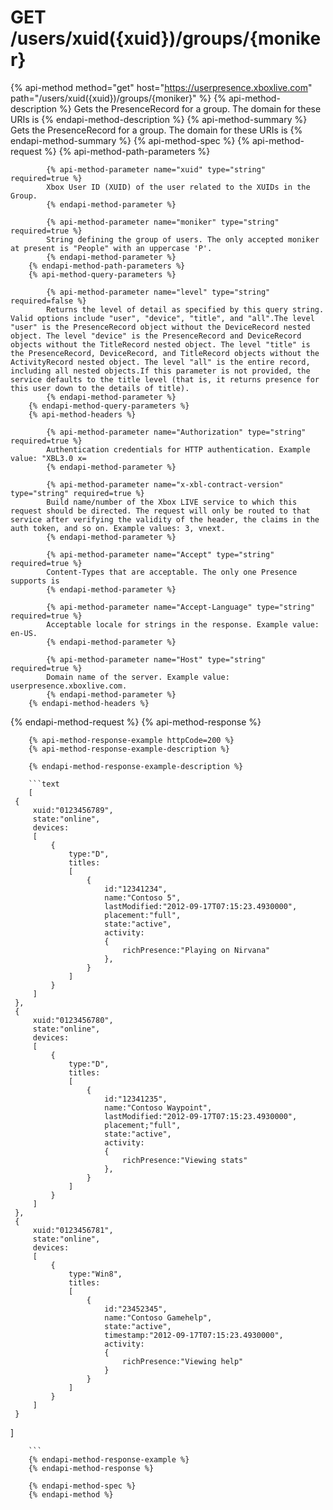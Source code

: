 # GET /users/xuid({xuid})/groups/{moniker}

{% api-method method="get" host="https://userpresence.xboxlive.com" path="/users/xuid({xuid})/groups/{moniker}" %}
        {% api-method-description %}
        Gets the PresenceRecord for a group. The domain for these URIs is 
        {% endapi-method-description %}
        {% api-method-summary %}
        Gets the PresenceRecord for a group. The domain for these URIs is 
        {% endapi-method-summary %}
        {% api-method-spec %}
        {% api-method-request %}
        {% api-method-path-parameters %}
        
            {% api-method-parameter name="xuid" type="string" required=true %}
            Xbox User ID (XUID) of the user related to the XUIDs in the Group.
            {% endapi-method-parameter %}

            {% api-method-parameter name="moniker" type="string" required=true %}
            String defining the group of users. The only accepted moniker at present is "People" with an uppercase 'P'.
            {% endapi-method-parameter %}
        {% endapi-method-path-parameters %}
        {% api-method-query-parameters %}
        
            {% api-method-parameter name="level" type="string" required=false %}
            Returns the level of detail as specified by this query string. Valid options include "user", "device", "title", and "all".The level "user" is the PresenceRecord object without the DeviceRecord nested object. The level "device" is the PresenceRecord and DeviceRecord objects without the TitleRecord nested object. The level "title" is the PresenceRecord, DeviceRecord, and TitleRecord objects without the ActivityRecord nested object. The level "all" is the entire record, including all nested objects.If this parameter is not provided, the service defaults to the title level (that is, it returns presence for this user down to the details of title).
            {% endapi-method-parameter %}
        {% endapi-method-query-parameters %}
        {% api-method-headers %}
        
            {% api-method-parameter name="Authorization" type="string" required=true %}
            Authentication credentials for HTTP authentication. Example value: "XBL3.0 x=
            {% endapi-method-parameter %}

            {% api-method-parameter name="x-xbl-contract-version" type="string" required=true %}
            Build name/number of the Xbox LIVE service to which this request should be directed. The request will only be routed to that service after verifying the validity of the header, the claims in the auth token, and so on. Example values: 3, vnext.
            {% endapi-method-parameter %}

            {% api-method-parameter name="Accept" type="string" required=true %}
            Content-Types that are acceptable. The only one Presence supports is 
            {% endapi-method-parameter %}

            {% api-method-parameter name="Accept-Language" type="string" required=true %}
            Acceptable locale for strings in the response. Example value: en-US.
            {% endapi-method-parameter %}

            {% api-method-parameter name="Host" type="string" required=true %}
            Domain name of the server. Example value: userpresence.xboxlive.com.
            {% endapi-method-parameter %}
        {% endapi-method-headers %}
{% endapi-method-request %}
        {% api-method-response %}
        
        {% api-method-response-example httpCode=200 %}
        {% api-method-response-example-description %}
        
        {% endapi-method-response-example-description %}
        
        ```text
        [
     {
         xuid:"0123456789",
         state:"online",
         devices:
         [
             {
                 type:"D",
                 titles:
                 [
                     {
                         id:"12341234",
                         name:"Contoso 5",
                         lastModified:"2012-09-17T07:15:23.4930000",
                         placement:"full",
                         state:"active",
                         activity:
                         {
                             richPresence:"Playing on Nirvana"
                         },
                     }
                 ]
             }
         ]
     },
     {
         xuid:"0123456780",
         state:"online",
         devices:
         [
             {
                 type:"D",
                 titles:
                 [
                     {
                         id:"12341235",
                         name:"Contoso Waypoint",
                         lastModified:"2012-09-17T07:15:23.4930000",
                         placement;"full",
                         state:"active",
                         activity:
                         {
                             richPresence:"Viewing stats"
                         },
                     }
                 ]
             }
         ]
     },
     {
         xuid:"0123456781",
         state:"online",
         devices:
         [
             {
                 type:"Win8",
                 titles:
                 [
                     {
                         id:"23452345",
                         name:"Contoso Gamehelp",
                         state:"active",
                         timestamp:"2012-09-17T07:15:23.4930000",
                         activity:
                         {
                             richPresence:"Viewing help"
                         }
                     }
                 ]
             }
         ]
     }
 ]
         

        ```
        {% endapi-method-response-example %}
        {% endapi-method-response %}
        
        {% endapi-method-spec %}
        {% endapi-method %}